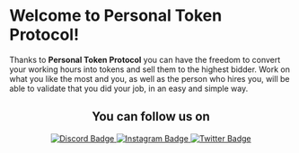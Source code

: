 # Welcome to Personal Token Protocol!

Thanks to **Personal Token Protocol** you can have the freedom to convert your working hours into tokens and sell them to the highest bidder.
Work on what you like the most and you, as well as the person who hires you, will be able to validate that you did your job, in an easy and simple way.
<div align='center'>
<h2>You can follow us on</h2>

</div>


<div id="badges" align='center'>
  <a href="https://discord.gg/kCSwjBtFRB">
    <img src="https://img.shields.io/badge/Discord-blue?style=for-the-badge&logo=Discord&logoColor=white" alt="Discord Badge"/>
  </a>
  <a href="your-youtube-URL">
    <img src="https://img.shields.io/badge/Instagram-red?style=for-the-badge&logo=instagram&logoColor=white" alt="Instagram Badge"/>
  </a>
  <a href="your-twitter-URL">
    <img src="https://img.shields.io/badge/Twitter-blue?style=for-the-badge&logo=twitter&logoColor=white" alt="Twitter Badge"/>
  </a>
</div>
